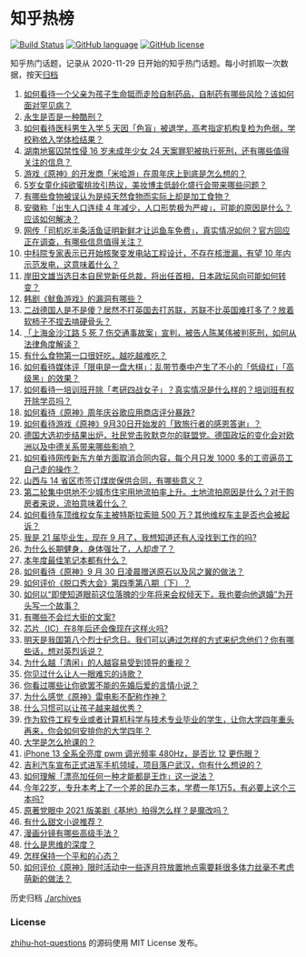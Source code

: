# 知乎热榜
[![Build Status](https://github.com/ToWeLong/zhihu-hot-questions/workflows/CI/badge.svg)](https://github.com/ToWeLong/zhihu-hot-questions/actions)
[![GitHub language](https://img.shields.io/badge/language-golang-orange.svg)](https://golang.org/)
[![GitHub license](https://img.shields.io/github/license/ToWeLong/zhihu-hot-questions)](https://github.com/ToWeLong/zhihu-hot-questions/blob/main/LICENSE)

知乎热门话题，记录从 2020-11-29 日开始的知乎热门话题。每小时抓取一次数据，按天[归档](./archives)

<!-- BEGIN -->

1. [如何看待一个父亲为孩子生命铤而走险自制药品，自制药有哪些风险？该如何面对罕见病？](https://www.zhihu.com/question/489642937)
1. [永生是否是一种酷刑？](https://www.zhihu.com/question/31756387)
1. [如何看待医科男生入学 5 天因「色盲」被退学，高考指定机构复检为色弱，学校称依入学体检结果？](https://www.zhihu.com/question/488842757)
1. [湖南地窖囚禁性侵 16 岁未成年少女 24 天案罪犯被执行死刑，还有哪些值得关注的信息？](https://www.zhihu.com/question/489691297)
1. [游戏《原神》的开发商「米哈游」在周年庆上到底是怎么想的？](https://www.zhihu.com/question/489709211)
1. [5岁女童化纯欲蜜桃妆引热议，美妆博主低龄化盛行会带来哪些问题？](https://www.zhihu.com/question/487164420)
1. [有哪些食物被误认为是纯天然食物而实际上却是加工食物？](https://www.zhihu.com/question/471749491)
1. [安徽称「出生人口连续 4 年减少，人口形势极为严峻」，可能的原因是什么？应该如何解决？](https://www.zhihu.com/question/489610689)
1. [网传「司机吃半条活鱼证明新鲜才让运鱼车免费」，真实情况如何？官方回应正在调查，有哪些信息值得关注？](https://www.zhihu.com/question/489455437)
1. [中科院专家表示已开始核聚变发电站工程设计，不存在核泄漏，有望 10 年内示范发电，这意味着什么？](https://www.zhihu.com/question/489376498)
1. [岸田文雄当选日本自民党新任总裁，将出任首相，日本政坛风向可能如何转变？](https://www.zhihu.com/question/489740355)
1. [韩剧《鱿鱼游戏》的漏洞有哪些？](https://www.zhihu.com/question/488655046)
1. [二战德国人是不是傻？居然不打英国去打苏联，苏联不比英国难打多了？放着软柿子不捏去啃硬骨头？](https://www.zhihu.com/question/489689485)
1. [「上海金沙江路 5 死 7 伤交通事故案」宣判，被告人陈某伟被判死刑，如何从法律角度解读？](https://www.zhihu.com/question/489723360)
1. [有什么食物第一口很好吃，越吃越难吃？](https://www.zhihu.com/question/487748721)
1. [如何看待媒体评「限电是一盘大棋」：乱带节奏中产生了不小的「低级红」「高级黑」的效果？](https://www.zhihu.com/question/489663087)
1. [如何看待一培训班开除「考研四战女子」？真实情况是什么样的？培训班有权开除学员吗？](https://www.zhihu.com/question/489492484)
1. [如何看待《原神》周年庆谷歌应用商店评分暴跌?](https://www.zhihu.com/question/489662332)
1. [如何看待游戏《原神》9月30日开始发的「致旅行者的感恩答谢」？](https://www.zhihu.com/question/489853651)
1. [德国大选初步结果出炉，社民党击败默克尔的联盟党。德国政坛的变化会对欧洲以及中德关系带来哪些影响？](https://www.zhihu.com/question/489351985)
1. [如何看待网传新东方单方面取消合同内容，每个月只发 1000 多的工资逼员工自己走的操作？](https://www.zhihu.com/question/489249642)
1. [山西与 14 省区市签订煤炭保供合同，有哪些意义？](https://www.zhihu.com/question/489741836)
1. [第二轮集中供地不少城市住宅用地流拍率上升。土地流拍原因是什么？对于购房者来说，流拍意味着什么？](https://www.zhihu.com/question/489083228)
1. [如何看待车顶维权女车主被特斯拉索赔 500 万？其他维权车主是否也会被起诉？](https://www.zhihu.com/question/489554946)
1. [我是 21 届毕业生，现在 9 月了，我想知道还有人没找到工作的吗?](https://www.zhihu.com/question/484229035)
1. [为什么长期健身，身体强壮了，人却虚了？](https://www.zhihu.com/question/466730886)
1. [本年度最佳笔记本都有什么？](https://www.zhihu.com/question/463799268)
1. [如何看待《原神》9 月 30 日凌晨赠送原石以及风之翼的做法？](https://www.zhihu.com/question/489853508)
1. [如何评价《脱口秀大会》第四季第八期（下）？](https://www.zhihu.com/question/488694448)
1. [如何以“即使知道眼前这位落魄的少年将来会权倾天下，我也要向他退婚”为开头写一个故事？](https://www.zhihu.com/question/461598262)
1. [有哪些不会烂大街的文案?](https://www.zhihu.com/question/482441029)
1. [芯片（IC）在8年后还会像现在这样火吗?](https://www.zhihu.com/question/479325156)
1. [明天是我国第八个烈士纪念日。我们可以通过怎样的方式来纪念他们？你有哪些话，想对英烈诉说？](https://www.zhihu.com/question/489687295)
1. [为什么越「清闲」的人越容易受到领导的重视？](https://www.zhihu.com/question/488216121)
1. [你见过什么让人一眼难忘的诗歌？](https://www.zhihu.com/question/483842164)
1. [你看过哪些让你欲罢不能的先婚后爱的言情小说？](https://www.zhihu.com/question/346921290)
1. [为什么感觉《原神》雷电影不配称作神？](https://www.zhihu.com/question/489250603)
1. [什么习惯可以让孩子越来越优秀？](https://www.zhihu.com/question/473346434)
1. [作为软件工程专业或者计算机科学与技术专业毕业的学生，让你大学四年重头再来，你会如何安排你的大学四年？](https://www.zhihu.com/question/426053091)
1. [大学是怎么抢课的？](https://www.zhihu.com/question/342200360)
1. [iPhone 13 全系全亮度 pwm 调光频率 480Hz，是否比 12 更伤眼？](https://www.zhihu.com/question/488721648)
1. [吉利汽车宣布正式进军手机领域，项目落户武汉，你有什么想说的？](https://www.zhihu.com/question/489497167)
1. [如何理解「漂亮加任何一种才能都是王炸」这一说法？](https://www.zhihu.com/question/471149659)
1. [今年22岁，专升本考上了一个差的民办三本，学费一年1万5，有必要上这个三本吗?](https://www.zhihu.com/question/409269773)
1. [原著党眼中 2021 版美剧《基地》拍得怎么样？是魔改吗？](https://www.zhihu.com/question/489166474)
1. [有什么甜文小说推荐？](https://www.zhihu.com/question/465335413)
1. [漫画分镜有哪些高级手法？](https://www.zhihu.com/question/38497833)
1. [什么是思维的深度？](https://www.zhihu.com/question/470621591)
1. [怎样保持一个平和的心态？](https://www.zhihu.com/question/36085692)
1. [如何评价《原神》限时活动中一些逐月符放置地点需要耗很多体力丝毫不考虑萌新的做法？](https://www.zhihu.com/question/489719984)

<!-- END -->

历史归档 [./archives](./archives)


### License
[zhihu-hot-questions](https://github.com/towelong/zhihu-hot-questions) 的源码使用 MIT License 发布。
